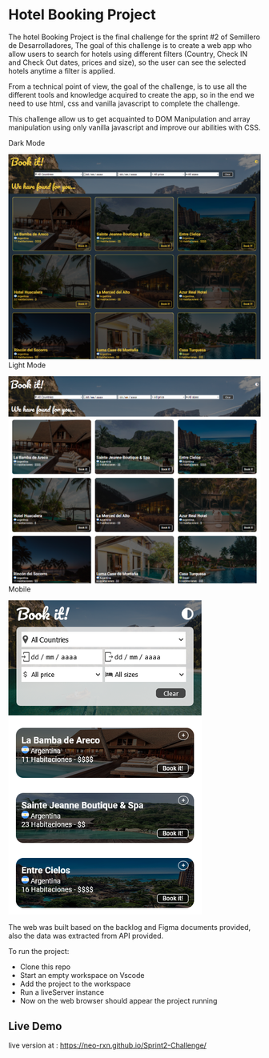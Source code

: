 # Hotel Booking Project

The hotel Booking Project is the final challenge for the sprint #2 of Semillero de Desarrolladores, The goal of this challenge is to create a web app who allow users to search for hotels using different filters (Country, Check IN and Check Out dates, prices and size), so the user can see the selected hotels anytime a filter is applied.

From a technical point of view, the goal of the challenge, is to use all the different tools and knowledge acquired to create the app, so in the end we need to use html, css and vanilla javascript to complete the challenge.

This challenge allow us to get acquainted to DOM Manipulation and array manipulation using only vanilla javascript and improve our abilities with CSS.

Dark Mode

![imagename](./src/resources/images/darkMode.png)
Light Mode

![imagename](./src/resources/images/lightMode.png)
Mobile

![imagename](./src/resources/images/mobile.png)

The web was built based on the backlog and Figma documents provided, also the data was extracted from API provided.

To run the project:

- Clone this repo
- Start an empty workspace on Vscode
- Add the project to the workspace
- Run a liveServer instance
- Now on the web browser should appear the project running

## Live Demo
live version at : https://neo-rxn.github.io/Sprint2-Challenge/
